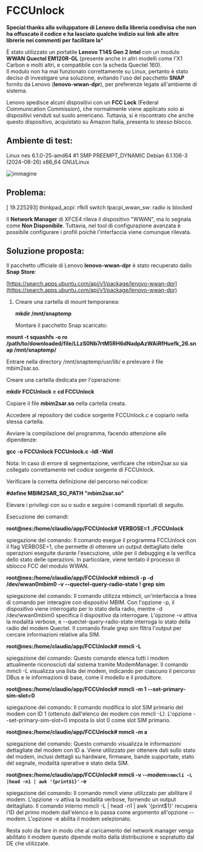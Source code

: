 # FCCUnlock
**Special thanks allo sviluppatore di Lenovo della libreria condivisa che non ha offuscato il codice e ha lasciato qualche indizio sui link alle altre librerie nei commenti per facilitare la***

È stato utilizzato un portatile **Lenovo T14S Gen 2 Intel** con un modulo **WWAN Quectel EM120R-GL** (presente anche in altri modelli come l'X1 Carbon e molti altri, e compatibile con la scheda Quectel 160).  
Il modulo non ha mai funzionato correttamente su Linux, pertanto è stato deciso di investigare una soluzione, evitando l'uso del pacchetto **SNAP** fornito da Lenovo (**lenovo-wwan-dpr**), per preferenze legate all'ambiente di sistema.

Lenovo spedisce alcuni dispositivi con un **FCC Lock** (Federal Communication Commission), che normalmente viene applicato solo ai dispositivi venduti sul suolo americano. Tuttavia, si è riscontrato che anche questo dispositivo, acquistato su Amazon Italia, presenta lo stesso blocco.

## Ambiente di test:
Linux nes 6.1.0-25-amd64 #1 SMP PREEMPT_DYNAMIC Debian 6.1.106-3 (2024-08-26) x86_64 GNU/Linux

![immagine](https://github.com/user-attachments/assets/9c2d3b05-5d56-4881-9c55-72406e041ba6)


## Problema:
[ 19.225293] thinkpad_acpi: rfkill switch tpacpi_wwan_sw: radio is blocked

Il **Network Manager** di XFCE4 rileva il dispositivo "WWAN", ma lo segnala come **Non Disponibile**. Tuttavia, nel tool di configurazione avanzata è possibile configurare i profili poiché l'interfaccia viene comunque rilevata.

## Soluzione proposta:
Il pacchetto ufficiale di Lenovo **lenovo-wwan-dpr** è stato recuperato dallo **Snap Store**:

[https://search.apps.ubuntu.com/api/v1/package/lenovo-wwan-dpr](https://search.apps.ubuntu.com/api/v1/package/lenovo-wwan-dpr)

1. Creare una cartella di mount temporanea:
   
   **mkdir /mnt/snaptemp**

   Montare il pacchetto Snap scaricato:

**mount -t squashfs -o ro /path/to/downloaded/file/LLzS0Nb7rtM5RH6dNadpAzWAiRfHuefk_26.snap /mnt/snaptemp/**

Entrare nella directory /mnt/snaptemp/usr/lib/ e prelevare il file mbim2sar.so.

Creare una cartella dedicata per l'operazione:

**mkdir FCCUnlock**
e
**cd FCCUnlock**

Copiare il file **mbim2sar.so** nella cartella creata.

Accedere al repository del codice sorgente FCCUnlock.c e copiarlo nella stessa cartella.

Avviare la compilazione del programma, facendo attenzione alle dipendenze:

**gcc -o FCCUnlock FCCUnlock.c -ldl -Wall**

Nota: In caso di errore di segmentazione, verificare che mbim2sar.so sia collegato correttamente nel codice sorgente di FCCUnlock.

Verificare la corretta definizione del percorso nel codice:

**#define MBIM2SAR_SO_PATH "mbim2sar.so"**

Elevare i privilegi con su o sudo e seguire i comandi riportati di seguito.

Esecuzione dei comandi:

**root@nes:/home/claudio/app/FCCUnlock# VERBOSE=1 ./FCCUnlock**

spiegazione del comando:
Il comando esegue il programma FCCUnlock con il flag VERBOSE=1, che permette di ottenere un output dettagliato delle operazioni eseguite durante l'esecuzione, utile per il debugging e la verifica dello stato delle operazioni. In particolare, viene tentato il processo di sblocco FCC del modulo WWAN.

**root@nes:/home/claudio/app/FCCUnlock# mbimcli -p -d /dev/wwan0mbim0 -v --quectel-query-radio-state ! grep sim**

spiegazione del comando:
Il comando utilizza mbimcli, un'interfaccia a linea di comando per interagire con dispositivi MBIM. Con l'opzione -p, il dispositivo viene interrogato per lo stato della radio, mentre -d /dev/wwan0mbim0 specifica il dispositivo da interrogare. L'opzione -v attiva la modalità verbose, e --quectel-query-radio-state interroga lo stato della radio del modem Quectel. Il comando finale grep sim filtra l'output per cercare informazioni relative alla SIM.

**root@nes:/home/claudio/app/FCCUnlock# mmcli -L**

spiegazione del comando:
Questo comando elenca tutti i modem attualmente riconosciuti dal sistema tramite ModemManager. Il comando mmcli -L visualizza una lista dei modem, indicando per ciascuno il percorso DBus e le informazioni di base, come il modello e il produttore.

**root@nes:/home/claudio/app/FCCUnlock# mmcli -m 1 --set-primary-sim-slot=0**

spiegazione del comando:
Il comando modifica lo slot SIM primario del modem con ID 1 (ottenuto dall'elenco dei modem con mmcli -L). L'opzione --set-primary-sim-slot=0 imposta lo slot 0 come slot SIM primario.

**root@nes:/home/claudio/app/FCCUnlock# mmcli -m a**

spiegazione del comando:
Questo comando visualizza le informazioni dettagliate del modem con ID a. Viene utilizzato per ottenere dati sullo stato del modem, inclusi dettagli su hardware, firmware, bande supportate, stato del segnale, modalità operative e stato della SIM.

**root@nes:/home/claudio/app/FCCUnlock# mmcli -v --modem=`mmcli -L |head -n1 | awk '{print$1}'` -e**

spiegazione del comando:
Il comando mmcli viene utilizzato per abilitare il modem. L'opzione -v attiva la modalità verbose, fornendo un output dettagliato. Il comando interno mmcli -L | head -n1 | awk '{print$1}' recupera l'ID del primo modem dall'elenco e lo passa come argomento all'opzione --modem. L'opzione -e abilita il modem selezionato.

Resta solo da fare in modo che al caricamento del network manager venga abilitato il modem questo dipende molto dalla distribuzione e sopratutto dal DE che utilizzate.
